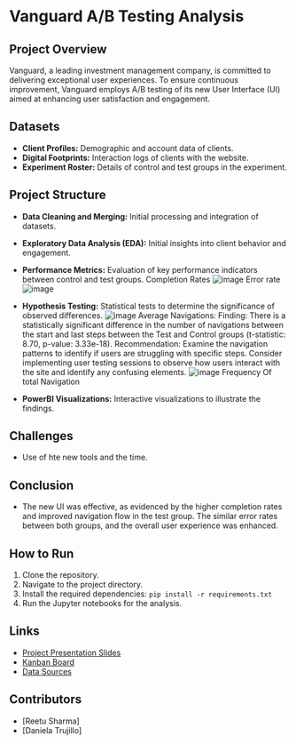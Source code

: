 # Vanguard A/B Testing Analysis

## Project Overview
Vanguard, a leading investment management company, is committed to delivering exceptional user experiences. To ensure continuous improvement, Vanguard employs A/B testing of its new User Interface (UI) aimed at enhancing user satisfaction and engagement.

## Datasets
- **Client Profiles:** Demographic and account data of clients.
- **Digital Footprints:** Interaction logs of clients with the website.
- **Experiment Roster:** Details of control and test groups in the experiment.

## Project Structure
- **Data Cleaning and Merging:** Initial processing and integration of datasets.
- **Exploratory Data Analysis (EDA):** Initial insights into client behavior and engagement.
- **Performance Metrics:** Evaluation of key performance indicators between control and test groups.
Completion Rates
![image](https://github.com/user-attachments/assets/4e257246-300a-43a2-b8e8-13638216f908)
Error rate
![image](https://github.com/user-attachments/assets/090cfaf5-c480-446a-9b18-634f21bb15b7)


- **Hypothesis Testing:** Statistical tests to determine the significance of observed differences.
![image](https://github.com/user-attachments/assets/62cc4112-bbc7-4281-aa3a-b3a9d8a1357c)
Average Navigations:
Finding: There is a statistically significant difference in the number of navigations between the start and last steps between the Test and Control groups (t-statistic: 8.70, p-value: 3.33e-18). Recommendation: Examine the navigation patterns to identify if users are struggling with specific steps. Consider implementing user testing sessions to observe how users interact with the site and identify any confusing elements.
![image](https://github.com/user-attachments/assets/4b5c73ed-be11-40ee-85ba-6be31dbb3cbc)
Frequency Of total Navigation
- **PowerBI Visualizations:** Interactive visualizations to illustrate the findings.

## Challenges
- Use of hte new tools and the time.

## Conclusion
- The new UI was effective, as evidenced by the higher completion rates and improved navigation flow in the test group. The similar error rates between both groups, and the overall user experience was enhanced.

## How to Run
1. Clone the repository.
2. Navigate to the project directory.
3. Install the required dependencies: `pip install -r requirements.txt`
4. Run the Jupyter notebooks for the analysis.

## Links
- [Project Presentation Slides](https://www.canva.com/design/DAGMf_xZqfQ/xw994e5afTbrq8Z6qF3c3A/edit?utm_content=DAGMf_xZqfQ&utm_campaign=designshare&utm_medium=link2&utm_source=sharebutton)
- [Kanban Board](https://foregoing-rise-0d2.notion.site/49be1139443f407690fba3621b2d7452?v=cccc3c44450f45b0931570df4c5e4c62)
- [Data Sources](https://github.com/data-bootcamp-v4/lessons/tree/main/5_6_eda_inf_stats_tableau/project/files_for_project)

## Contributors
- [Reetu Sharma]
- [Daniela Trujillo]
